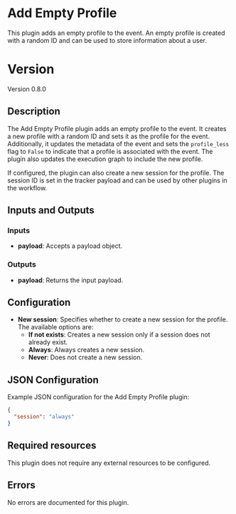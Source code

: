 # Add Empty Profile

This plugin adds an empty profile to the event. An empty profile is created with a random ID and can be used to store information about a user.

# Version

Version 0.8.0

## Description

The Add Empty Profile plugin adds an empty profile to the event. It creates a new profile with a random ID and sets it as the profile for the event. Additionally, it updates the metadata of the event and sets the `profile_less` flag to `False` to indicate that a profile is associated with the event. The plugin also updates the execution graph to include the new profile.

If configured, the plugin can also create a new session for the profile. The session ID is set in the tracker payload and can be used by other plugins in the workflow.

## Inputs and Outputs

### Inputs

- **payload**: Accepts a payload object.

### Outputs

- **payload**: Returns the input payload.

## Configuration

- **New session**: Specifies whether to create a new session for the profile. The available options are:
  - **If not exists**: Creates a new session only if a session does not already exist.
  - **Always**: Always creates a new session.
  - **Never**: Does not create a new session.

## JSON Configuration

Example JSON configuration for the Add Empty Profile plugin:

```json
{
  "session": "always"
}
```

## Required resources

This plugin does not require any external resources to be configured.

## Errors

No errors are documented for this plugin.